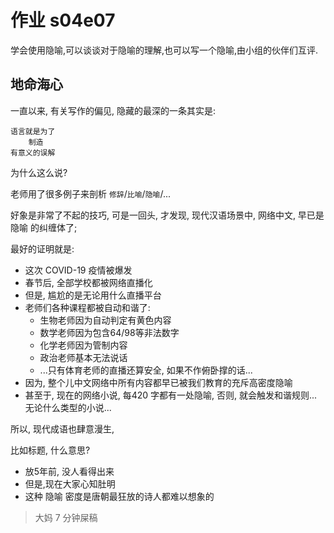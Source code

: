 # 作业 s04e07

学会使用隐喻,可以谈谈对于隐喻的理解,也可以写一个隐喻,由小组的伙伴们互评. 

## 地命海心

一直以来, 有关写作的偏见, 隐藏的最深的一条其实是:

    语言就是为了
        制造
    有意义的误解

为什么这么说?

老师用了很多例子来剖析 `修辞`/`比喻`/`隐喻`/...

好象是非常了不起的技巧, 可是一回头, 才发现, 现代汉语场景中,
网络中文, 早已是 隐喻 的纠缠体了;

最好的证明就是:

- 这次 COVID-19 疫情被爆发
- 春节后, 全部学校都被网络直播化
- 但是, 尴尬的是无论用什么直播平台
- 老师们各种课程都被自动和谐了:
    + 生物老师因为自动判定有黄色内容
    + 数学老师因为包含64/98等非法数字
    + 化学老师因为管制内容
    + 政治老师基本无法说话
    + ...只有体育老师的直播还算安全, 如果不作俯卧撑的话...
- 因为, 整个儿中文网络中所有内容都早已被我们教育的充斥高密度隐喻
- 甚至于, 现在的网络小说, 每420 字都有一处隐喻, 否则, 就会触发和谐规则...无论什么类型的小说...

所以, 现代成语也肆意漫生,

比如标题, 什么意思?

- 放5年前, 没人看得出来
- 但是,现在大家心知肚明
- 这种 隐喻 密度是唐朝最狂放的诗人都难以想象的




> 大妈 7 分钟屎稿




